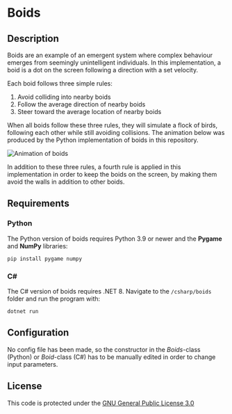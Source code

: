# Boids

## Description

Boids are an example of an emergent system where complex behaviour 
emerges from seemingly unintelligent individuals. 
In this implementation, a boid is a dot on the screen 
following a direction with a set velocity.

Each boid follows three simple rules:

1. Avoid colliding into nearby boids
2. Follow the average direction of nearby boids
3. Steer toward the average location of nearby boids

When all boids follow these three rules, they will simulate a flock 
of birds, following each other while still avoiding collisions. The animation below was produced by the Python implementation of boids in this repository.

![Animation of boids](images/animation.gif)

In addition to these three rules, a fourth rule is applied in 
this implementation in order to keep the boids on the screen, by making them
avoid the walls in addition to other boids.

## Requirements

### Python

The Python version of boids requires Python 3.9 or newer and the __Pygame__ and __NumPy__ libraries:

    pip install pygame numpy

### C#

The C# version of boids requires .NET 8. Navigate to the `/csharp/boids` folder
and run the program with:

	dotnet run

## Configuration

No config file has been made, so the constructor in 
the _Boids_-class (Python) or _Boid_-class (C#) has to be manually edited in order to change input parameters.

## License

This code is protected under the [GNU General Public License 3.0](http://www.gnu.org/licenses/gpl-3.0.html)


